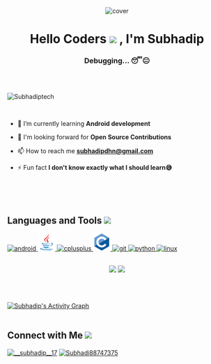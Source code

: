 
<div align="center">
<img width="80%" height = "250px" src="https://user-images.githubusercontent.com/89024718/133125530-5e6663c7-9010-4bef-a37f-3d1ab9ea6664.gif" alt="cover" />
</div>
<h1 align="center"> Hello Coders <img width=28 src="https://raw.githubusercontent.com/MartinHeinz/MartinHeinz/master/wave.gif" width="48px"> , I'm Subhadip </h1>
<h3 align="center">Debugging... 😴😐</h3>
<br>
<br>
<p align="left"> <img src="https://komarev.com/ghpvc/?username=Subhadiptech&label=Profile%20views&color=0e75b6&style=flat" alt="Subhadiptech" /> </p>
<br>

- 🌱 I’m currently learning **Android development**

- 🤝 I'm looking forward for  **Open Source Contributions** 

- 📫 How to reach me **subhadipdhn@gmail.com**

- ⚡ Fun fact **I don't know exactly what I should learn😅**
<br>
<br>
<br>
<h2 align="left"> Languages and Tools <img src = "https://media2.giphy.com/media/QssGEmpkyEOhBCb7e1/giphy.gif?cid=ecf05e47a0n3gi1bfqntqmob8g9aid1oyj2wr3ds3mg700bl&rid=giphy.gif" width = 35px> </h3>
<p align="left"> <a href="https://developer.android.com" target="_blank"> <img src="https://img.icons8.com/color/48/000000/android-studio--v2.png" alt="android" width="40" height="40"/> </a> 
<a href="https://www.java.com" target="_blank"> <img src="https://raw.githubusercontent.com/devicons/devicon/master/icons/java/java-original.svg" alt="java" width="40" height="40"/> </a> 
 <a href="http://www.cplusplus.org" target="_blank"> <img src="https://img.icons8.com/color/48/000000/c-plus-plus-logo.png" alt="cplusplus" width="40" height="40"/> </a>
  <a href="https://www.cprogramming.com/" target="_blank"> <img src="https://raw.githubusercontent.com/devicons/devicon/master/icons/c/c-original.svg" alt="c" width="40" height="40"/> </a> 
 <a href="https://git-scm.com/" target="_blank"> <img src="https://www.vectorlogo.zone/logos/git-scm/git-scm-icon.svg" alt="git" width="40" height="40"/> </a><a href="https://www.python.org/" target="_blank"> <img src="https://img.icons8.com/color/48/000000/python--v1.png" alt="python" width="40" height="40"/> </a><a href="https://www.linux.org/" target="_blank"> <img src="https://img.icons8.com/color/50/000000/linux.png" alt="linux" width="40" height="40"/> </a>
<br>
<br>
<p align="center">
  <img width="48%" src="https://github-readme-stats.vercel.app/api?username=Subhadiptech&show_icons=true&theme=tokyonight" />
  <img width="48%" src="https://github-readme-streak-stats.herokuapp.com/?user=Subhadiptech&theme=tokyonight" />
</p>
<br>
<br>
<br>
<a href="https://github.com/Subhadiptech/Subhadiptech"><img alt=" Subhadip's Activity Graph" src="https://activity-graph.herokuapp.com/graph?username=Subhadiptech&bg_color=1F222E&color=F8D866&line=F85D7F&point=FFFFFF&hide_border=true" /></a>
<br>
<br>
<h2 align="left"> Connect with Me <img width=80  src='https://raw.githubusercontent.com/ShahriarShafin/ShahriarShafin/main/Assets/handshake.gif'> </h2>
<p align="left">
<a href="https://instagram.com/__subhadip__17" target="_blank"><img align="center" src="https://img.icons8.com/color/48/000000/instagram-new.png" alt="__subhadip__17"/></a>
<a href="https://twitter.com/Subhadi88747375?s=08" target="_blank"><img align="center" src="https://img.icons8.com/color/48/000000/twitter--v2.png" alt="Subhadi88747375" /></a></p>

